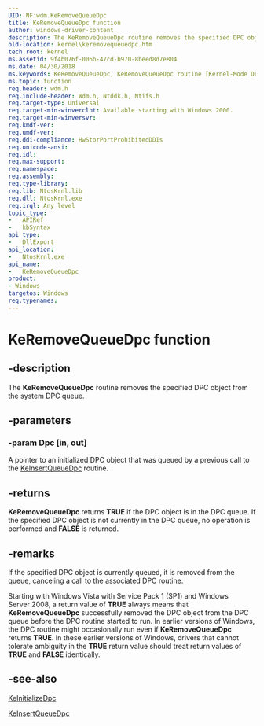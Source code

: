```yaml
---
UID: NF:wdm.KeRemoveQueueDpc
title: KeRemoveQueueDpc function
author: windows-driver-content
description: The KeRemoveQueueDpc routine removes the specified DPC object from the system DPC queue.
old-location: kernel\keremovequeuedpc.htm
tech.root: kernel
ms.assetid: 9f4b076f-006b-47cd-b970-8beed8d7e804
ms.date: 04/30/2018
ms.keywords: KeRemoveQueueDpc, KeRemoveQueueDpc routine [Kernel-Mode Driver Architecture], k105_b07492b0-b6b2-4d15-b62c-437a4b33c0b6.xml, kernel.keremovequeuedpc, wdm/KeRemoveQueueDpc
ms.topic: function
req.header: wdm.h
req.include-header: Wdm.h, Ntddk.h, Ntifs.h
req.target-type: Universal
req.target-min-winverclnt: Available starting with Windows 2000.
req.target-min-winversvr: 
req.kmdf-ver: 
req.umdf-ver: 
req.ddi-compliance: HwStorPortProhibitedDDIs
req.unicode-ansi: 
req.idl: 
req.max-support: 
req.namespace: 
req.assembly: 
req.type-library: 
req.lib: NtosKrnl.lib
req.dll: NtosKrnl.exe
req.irql: Any level
topic_type:
-	APIRef
-	kbSyntax
api_type:
-	DllExport
api_location:
-	NtosKrnl.exe
api_name:
-	KeRemoveQueueDpc
product:
- Windows
targetos: Windows
req.typenames: 
---
```


# KeRemoveQueueDpc function


## -description


The <b>KeRemoveQueueDpc</b> routine removes the specified DPC object from the system DPC queue.


## -parameters




### -param Dpc [in, out]

A pointer to an initialized DPC object that was queued by a previous call to the <a href="https://msdn.microsoft.com/library/windows/hardware/ff552185">KeInsertQueueDpc</a> routine.


## -returns



<b>KeRemoveQueueDpc</b> returns <b>TRUE</b> if the DPC object is in the DPC queue. If the specified DPC object is not currently in the DPC queue, no operation is performed and <b>FALSE</b> is returned.




## -remarks



If the specified DPC object is currently queued, it is removed from the queue, canceling a call to the associated DPC routine.

Starting with Windows Vista with Service Pack 1 (SP1) and Windows Server 2008, a return value of <b>TRUE</b> always means that <b>KeRemoveQueueDpc</b> successfully removed the DPC object from the DPC queue before the DPC routine started to run. In earlier versions of Windows, the DPC routine might occasionally run even if <b>KeRemoveQueueDpc</b> returns <b>TRUE</b>. In these earlier versions of Windows, drivers that cannot tolerate ambiguity in the <b>TRUE</b> return value should treat return values of <b>TRUE</b> and <b>FALSE</b> identically.




## -see-also




<a href="https://msdn.microsoft.com/library/windows/hardware/ff552130">KeInitializeDpc</a>



<a href="https://msdn.microsoft.com/library/windows/hardware/ff552185">KeInsertQueueDpc</a>
 

 

